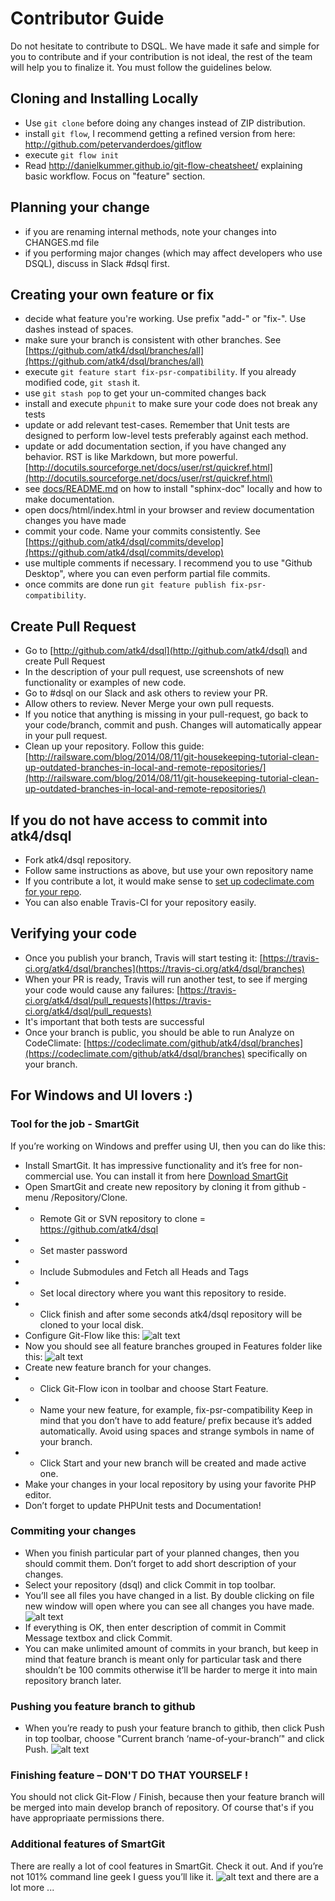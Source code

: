 # Contributor Guide

Do not hesitate to contribute to DSQL. We have made it safe and simple for you to contribute and if your contribution is not ideal, the rest of the team will help you to finalize it. You must follow the guidelines below.

## Cloning and Installing Locally

 - Use `git clone` before doing any changes instead of ZIP distribution.
 - install `git flow`, I recommend getting a refined version from here: http://github.com/petervanderdoes/gitflow
 - execute `git flow init`
 - Read http://danielkummer.github.io/git-flow-cheatsheet/ explaining basic workflow. Focus on "feature" section.

## Planning your change

 - if you are renaming internal methods, note your changes into CHANGES.md file
 - if you performing major changes (which may affect developers who use DSQL), discuss in Slack #dsql first.

## Creating your own feature or fix

 - decide what feature you're working. Use prefix "add-" or "fix-". Use dashes instead of spaces.
 - make sure your branch is consistent with other branches. See [https://github.com/atk4/dsql/branches/all](https://github.com/atk4/dsql/branches/all)
 - execute `git feature start fix-psr-compatibility`. If you already modified code, `git stash` it.
 - use `git stash pop` to get your un-commited changes back
 - install and execute `phpunit` to make sure your code does not break any tests
 - update or add relevant test-cases. Remember that Unit tests are designed to perform low-level tests preferably against each method.
 - update or add documentation section, if you have changed any behavior. RST is like Markdown, but more powerful. [http://docutils.sourceforge.net/docs/user/rst/quickref.html](http://docutils.sourceforge.net/docs/user/rst/quickref.html)
 - see [docs/README.md](docs/README.md) on how to install "sphinx-doc" locally and how to make documentation.
 - open docs/html/index.html in your browser and review documentation changes you have made
 - commit your code. Name your commits consistently. See [https://github.com/atk4/dsql/commits/develop](https://github.com/atk4/dsql/commits/develop)
 - use multiple comments if necessary. I recommend you to use "Github Desktop", where you can even perform partial file commits.
 - once commits are done run `git feature publish fix-psr-compatibility`. 
 
## Create Pull Request

 - Go to [http://github.com/atk4/dsql](http://github.com/atk4/dsql) and create Pull Request
 - In the description of your pull request, use screenshots of new functionality or examples of new code.
 - Go to #dsql on our Slack and ask others to review your PR.
 - Allow others to review. Never Merge your own pull requests.
 - If you notice that anything is missing in your pull-request, go back to your code/branch, commit and push. Changes will automatically appear in your pull request.
 - Clean up your repository. Follow this guide: [http://railsware.com/blog/2014/08/11/git-housekeeping-tutorial-clean-up-outdated-branches-in-local-and-remote-repositories/](http://railsware.com/blog/2014/08/11/git-housekeeping-tutorial-clean-up-outdated-branches-in-local-and-remote-repositories/)

## If you do not have access to commit into atk4/dsql

 - Fork atk4/dsql repository.
 - Follow same instructions as above, but use your own repository name
 - If you contribute a lot, it would make sense to [set up codeclimate.com for your repo](https://codeclimate.com/github/signup). 
 - You can also enable Travis-CI for your repository easily.

## Verifying your code

 - Once you publish your branch, Travis will start testing it: [https://travis-ci.org/atk4/dsql/branches](https://travis-ci.org/atk4/dsql/branches)
 - When your PR is ready, Travis will run another test, to see if merging your code would cause any failures: [https://travis-ci.org/atk4/dsql/pull_requests](https://travis-ci.org/atk4/dsql/pull_requests)
 - It's important that both tests are successful
 - Once your branch is public, you should be able to run Analyze on CodeClimate: [https://codeclimate.com/github/atk4/dsql/branches](https://codeclimate.com/github/atk4/dsql/branches) specifically on your branch.

## For Windows and UI lovers :)

### Tool for the job - SmartGit

If you’re working on Windows and preffer using UI, then you can do like this:

 - Install SmartGit. It has impressive functionality and it’s free for non-commercial use. You can install it from here [Download SmartGit](http://www.syntevo.com/smartgit/download)
 - Open SmartGit and create new repository by cloning it from github - menu /Repository/Clone.
 - - Remote Git or SVN repository to clone = https://github.com/atk4/dsql
 - - Set master password
 - - Include Submodules and Fetch all Heads and Tags
 - - Set local directory where you want this repository to reside.
 - - Click finish and after some seconds atk4/dsql repository will be cloned to your local disk.
 - Configure Git-Flow like this:
![alt text](docs/images/smgit_configure_git-flow.png "Configure Git-Flow")
 - Now you should see all feature branches grouped in Features folder like this:
![alt text](docs/images/smgit_configure_branches.png "Configure branches")
 - Create new feature branch for your changes.
 - - Click Git-Flow icon in toolbar and choose Start Feature.
 - - Name your new feature, for example, fix-psr-compatibility
Keep in mind that you don’t have to add feature/ prefix because it’s added automatically. Avoid using spaces and strange symbols in name of your branch.
 - - Click Start and your new branch will be created and made active one.
 - Make your changes in your local repository by using your favorite PHP editor.
 - Don’t forget to update PHPUnit tests and Documentation!

### Commiting your changes

 - When you finish particular part of your planned changes, then you should commit them. Don’t forget to add short description of your changes.
 - Select your repository (dsql) and click Commit in top toolbar.
 - You’ll see all files you have changed in a list. By double clicking on file new window will open where you can see all changes you have made.
![alt text](docs/images/smgit_file_compare.png "File compare")
 - If everything is OK, then enter description of commit in Commit Message textbox and click Commit.
 - You can make unlimited amount of commits in your branch, but keep in mind that feature branch is meant only for particular task and there shouldn’t be 100 commits otherwise it’ll be harder to merge it into main repository branch later.

### Pushing you feature branch to github

 - When you’re ready to push your feature branch to githib, then click Push in top toolbar, choose "Current branch ‘name-of-your-branch’" and click Push.
![alt text](docs/images/smgit_push.png "Push")

### Finishing feature – DON'T DO THAT YOURSELF !
You should not click Git-Flow / Finish, because then your feature branch will be merged into main develop branch of repository. Of course that's if you have appropriaate permissions there.

### Additional features of SmartGit
There are really a lot of cool features in SmartGit. Check it out. And if you’re not 101% command line geek I guess you’ll like it.
![alt text](docs/images/smgit_log.png "Log")
and there are a lot more ...
